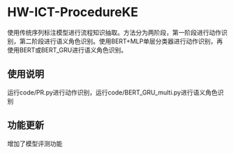 # HW-ICT-ProcedureKE
使用传统序列标注模型进行流程知识抽取。方法分为两阶段，第一阶段进行动作识别，第二阶段进行语义角色识别。使用BERT+MLP单层分类器进行动作识别，再使用BERT或BERT_GRU进行语义角色识别。
## 使用说明
运行code/PR.py进行动作识别，运行code/BERT_GRU_multi.py进行语义角色识别
## 功能更新
增加了模型评测功能